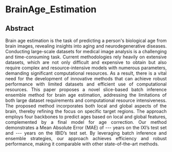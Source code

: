 # BrainAge_Estimation

## Abstract
<p style='text-align: justify;'> Brain age estimation is the task of predicting a person's biological age from brain images, revealing insights into aging and neurodegenerative diseases. Conducting large-scale datasets for medical image analysis is a challenging and time-consuming task. Current methodologies rely heavily on extensive datasets, which are not only difficult and expensive to obtain but also require complex and resource-intensive models with numerous parameters, demanding significant computational resources. As a result, there is a vital need for the development of innovative methods that can achieve robust performance with limited datasets and efficient use of computational resources. This paper proposes a novel slice-based batch inference ensemble method for brain age estimation, addressing the limitations of both large dataset requirements and computational resource intensiveness. The proposed method incorporates both local and global aspects of the brain, thereby refining the focus on specific target regions. The approach employs four backbones to predict ages based on local and global features, complemented by a final model for age correction. Our method demonstrates a Mean Absolute Error (MAE) of --- years on the IXI’s test set and --- years on the IBID’s test set. By leveraging batch inference and ensemble strategies, our approach achieves efficiency and robust performance, making it comparable with other state-of-the-art methods. </p>

